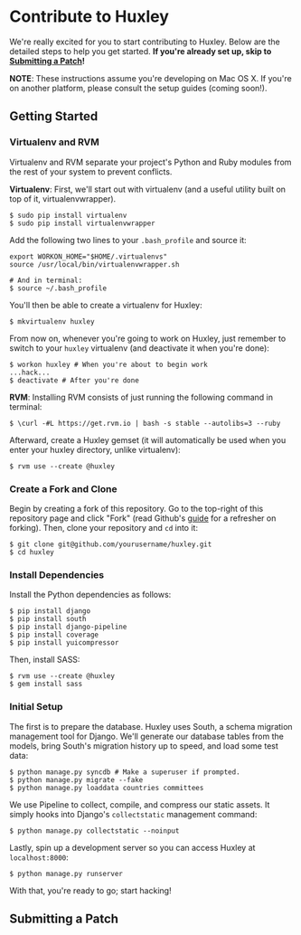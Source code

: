 # Contribute to Huxley
We're really excited for you to start contributing to Huxley. Below are the detailed steps to help you get started. **If you're already set up, skip to [Submitting a Patch](https://github.com/kmeht/huxley/blob/master/docs/CONTRIBUTE.md#submitting-a-patch)!**

**NOTE**: These instructions assume you're developing on Mac OS X. If you're on another platform, please consult the setup guides (coming soon!).

## Getting Started

### Virtualenv and RVM
Virtualenv and RVM separate your project's Python and Ruby modules from the rest of your system to prevent conflicts.

**Virtualenv**: First, we'll start out with virtualenv (and a useful utility built on top of it, virtualenvwrapper).

	$ sudo pip install virtualenv
	$ sudo pip install virtualenvwrapper

Add the following two lines to your `.bash_profile` and source it:

	export WORKON_HOME="$HOME/.virtualenvs"
	source /usr/local/bin/virtualenvwrapper.sh

	# And in terminal:
	$ source ~/.bash_profile

You'll then be able to create a virtualenv for Huxley:

	$ mkvirtualenv huxley

From now on, whenever you're going to work on Huxley, just remember to switch to your `huxley` virtualenv (and deactivate it when you're done):

	$ workon huxley # When you're about to begin work
	...hack...
	$ deactivate # After you're done

**RVM**: Installing RVM consists of just running the following command in terminal:

	$ \curl -#L https://get.rvm.io | bash -s stable --autolibs=3 --ruby

Afterward, create a Huxley gemset (it will automatically be used when you enter your huxley directory, unlike virtualenv):

	$ rvm use --create @huxley

### Create a Fork and Clone
Begin by creating a fork of this repository. Go to the top-right of this repository page and click "Fork" (read Github's [guide](http://help.github.com/forking/) for a refresher on forking). Then, clone your repository and `cd` into it:

	$ git clone git@github.com/yourusername/huxley.git
	$ cd huxley

### Install Dependencies
Install the Python dependencies as follows:

	$ pip install django
	$ pip install south
	$ pip install django-pipeline
	$ pip install coverage
	$ pip install yuicompressor

Then, install SASS:

	$ rvm use --create @huxley
	$ gem install sass

### Initial Setup
The first is to prepare the database. Huxley uses South, a schema migration management tool for Django. We'll generate our database
tables from the models, bring South's migration history up to speed, and load some test data:

	$ python manage.py syncdb # Make a superuser if prompted.
	$ python manage.py migrate --fake
	$ python manage.py loaddata countries committees

We use Pipeline to collect, compile, and compress our static assets. It simply hooks into Django's `collectstatic` management command:

	$ python manage.py collectstatic --noinput

Lastly, spin up a development server so you can access Huxley at `localhost:8000`:

	$ python manage.py runserver

With that, you're ready to go; start hacking!


## Submitting a Patch